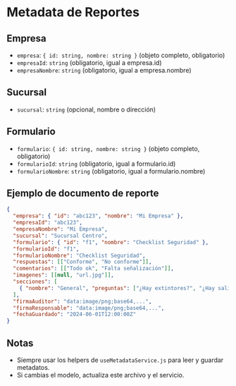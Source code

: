# Metadata de Reportes

## Empresa
- `empresa`: `{ id: string, nombre: string }` (objeto completo, obligatorio)
- `empresaId`: `string` (obligatorio, igual a empresa.id)
- `empresaNombre`: `string` (obligatorio, igual a empresa.nombre)

## Sucursal
- `sucursal`: `string` (opcional, nombre o dirección)

## Formulario
- `formulario`: `{ id: string, nombre: string }` (objeto completo, obligatorio)
- `formularioId`: `string` (obligatorio, igual a formulario.id)
- `formularioNombre`: `string` (obligatorio, igual a formulario.nombre)

## Ejemplo de documento de reporte

```json
{
  "empresa": { "id": "abc123", "nombre": "Mi Empresa" },
  "empresaId": "abc123",
  "empresaNombre": "Mi Empresa",
  "sucursal": "Sucursal Centro",
  "formulario": { "id": "f1", "nombre": "Checklist Seguridad" },
  "formularioId": "f1",
  "formularioNombre": "Checklist Seguridad",
  "respuestas": [["Conforme", "No conforme"]],
  "comentarios": [["Todo ok", "Falta señalización"]],
  "imagenes": [[null, "url.jpg"]],
  "secciones": [
    { "nombre": "General", "preguntas": ["¿Hay extintores?", "¿Hay salidas de emergencia?"] }
  ],
  "firmaAuditor": "data:image/png;base64,...",
  "firmaResponsable": "data:image/png;base64,...",
  "fechaGuardado": "2024-06-01T12:00:00Z"
}
```

## Notas
- Siempre usar los helpers de `useMetadataService.js` para leer y guardar metadatos.
- Si cambias el modelo, actualiza este archivo y el servicio. 